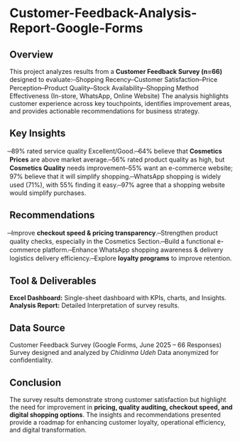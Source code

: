# Customer-Feedback-Analysis-Report-Google-Forms

## Overview
This project analyzes results from a **Customer Feedback Survey (n=66)** designed to evaluate:
̶ Shopping Recency
̶ Customer Satisfaction
̶ Price Perception
̶ Product Quality
̶ Stock Availability
̶ Shopping Method Effectiveness (In-store, WhatsApp, Online Website) 
The analysis highlights customer experience across key touchpoints, identifies improvement areas, and provides actionable recommendations for business strategy.

## Key Insights
̶ 89% rated service quality Excellent/Good.
̶ 64% believe that **Cosmetics Prices** are above market average.
̶ 56% rated product quality as high, but **Cosmetics Quality** needs improvement
̶ 55% want an e-commerce website; 97% believe that it will simplify shopping.
̶ WhatsApp shopping is widely used (71%), with 55% finding it easy.
̶ 97% agree that a shopping website would simplify purchases.

## Recommendations
̶ Improve **checkout speed & pricing transparency**.
̶ Strengthen product quality checks, especially in the Cosmetics Section.
̶ Build a functional e-commerce platform.
̶ Enhance WhatsApp shopping awareness & delivery logistics delivery efficiency.
̶ Explore **loyalty programs** to improve retention.

## Tool & Deliverables
**Excel Dashboard:** Single-sheet dashboard with KPIs, charts, and Insights.
**Analysis Report:** Detailed Interpretation of survey results.

## Data Source
Customer Feedback Survey (Google Forms, June 2025 – 66 Responses)
Survey designed and analyzed by *Chidinma Udeh*
Data anonymized for confidentiality.

## Conclusion
The survey results demonstrate strong customer satisfaction but highlight the need for improvement in **pricing, quality auditing, checkout speed, and digital shopping options**. The insights and recommendations presented provide a roadmap for enhancing customer loyalty, operational efficiency, and digital transformation.
